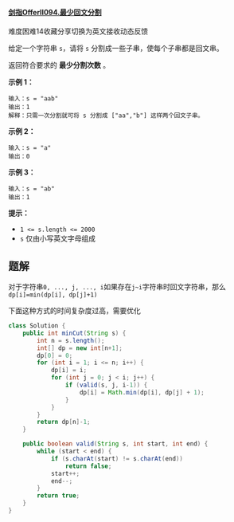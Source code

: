 #### [剑指OfferII094.最少回文分割](https://leetcode-cn.com/problems/omKAoA/)

难度困难14收藏分享切换为英文接收动态反馈

给定一个字符串 `s`，请将 `s` 分割成一些子串，使每个子串都是回文串。

返回符合要求的 **最少分割次数** 。

 

**示例 1：**

```
输入：s = "aab"
输出：1
解释：只需一次分割就可将 s 分割成 ["aa","b"] 这样两个回文子串。
```

**示例 2：**

```
输入：s = "a"
输出：0
```

**示例 3：**

```
输入：s = "ab"
输出：1
```

 

**提示：**

- `1 <= s.length <= 2000`
- `s` 仅由小写英文字母组成

## 题解

对于字符串`0, ..., j, ..., i`如果存在`j~i`字符串时回文字符串，那么`dp[i]=min(dp[i], dp[j]+1)`

下面这种方式的时间复杂度过高，需要优化

```java
class Solution {
    public int minCut(String s) {
        int n = s.length();
        int[] dp = new int[n+1];
        dp[0] = 0;
        for (int i = 1; i <= n; i++) {
            dp[i] = i;
            for (int j = 0; j < i; j++) {
                if (valid(s, j, i-1)) {
                    dp[i] = Math.min(dp[i], dp[j] + 1);
                }
            }
        }
        return dp[n]-1;
    }

    public boolean valid(String s, int start, int end) {
        while (start < end) {
            if (s.charAt(start) != s.charAt(end))
                return false;
            start++;
            end--;
        }
        return true;
    }
}
```

